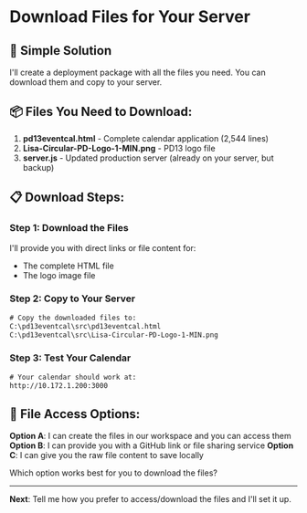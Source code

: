 # Download Files for Your Server

## 🎯 Simple Solution
I'll create a deployment package with all the files you need. You can download them and copy to your server.

## 📦 Files You Need to Download:
1. **pd13eventcal.html** - Complete calendar application (2,544 lines)
2. **Lisa-Circular-PD-Logo-1-MIN.png** - PD13 logo file
3. **server.js** - Updated production server (already on your server, but backup)

## 📋 Download Steps:

### Step 1: Download the Files
I'll provide you with direct links or file content for:
- The complete HTML file
- The logo image file

### Step 2: Copy to Your Server
```cmd
# Copy the downloaded files to:
C:\pd13eventcal\src\pd13eventcal.html
C:\pd13eventcal\src\Lisa-Circular-PD-Logo-1-MIN.png
```

### Step 3: Test Your Calendar
```cmd
# Your calendar should work at:
http://10.172.1.200:3000
```

## 🔗 File Access Options:

**Option A**: I can create the files in our workspace and you can access them
**Option B**: I can provide you with a GitHub link or file sharing service
**Option C**: I can give you the raw file content to save locally

Which option works best for you to download the files?

---
**Next**: Tell me how you prefer to access/download the files and I'll set it up.